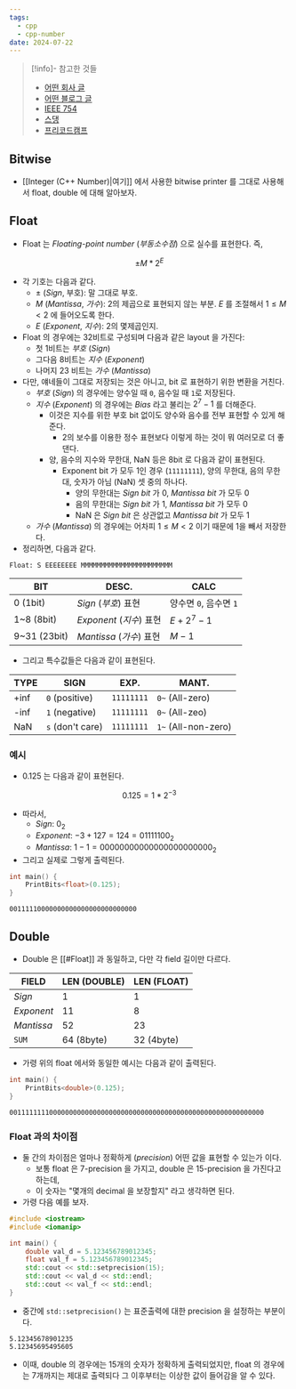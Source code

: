 ```yaml
---
tags:
  - cpp
  - cpp-number
date: 2024-07-22
---
```

> [!info]- 참고한 것들
> - [어떤 회사 글](https://www.log2base2.com/storage/how-float-values-are-stored-in-memory.html)
> - [어떤 블로그 글](https://velog.io/@hi_potato/Java%EC%9D%98-%EC%A0%95%EC%84%9D-%EC%8B%A4%EC%88%98%ED%98%95-float-double)
> - [IEEE 754](https://ieeexplore.ieee.org/document/8766229)
> - [스댕](https://softwareengineering.stackexchange.com/a/215126)
> - [프리코드캠프](https://www.freecodecamp.org/news/double-vs-float-in-cpp-the-difference-between-floats-and-doubles)

## Bitwise

- [[Integer (C++ Number)|여기]] 에서 사용한 bitwise printer 를 그대로 사용해서 float, double 에 대해 알아보자.

## Float

- Float 는 *Floating-point number* (*부동소수점*) 으로 실수를 표현한다. 즉,

$$
±M * 2^{E}
$$

- 각 기호는 다음과 같다.
	- $±$ (*Sign*, 부호): 말 그대로 부호.
	- $M$ (*Mantissa*, *가수*): 2의 제곱으로 표현되지 않는 부분. $E$ 를 조절해서 $1 ≤ M < 2$ 에 들어오도록 한다.
	- $E$ (*Exponent*, *지수*): 2의 몇제곱인지.
- Float 의 경우에는 32비트로 구성되며 다음과 같은 layout 을 가진다:
	- 첫 1비트는 *부호* (*Sign*)
	- 그다음 8비트는 *지수* (*Exponent*)
	- 나머지 23 비트는 *가수* (*Mantissa*)
- 다만, 얘네들이 그대로 저장되는 것은 아니고, bit 로 표현하기 위한 변환을 거친다.
	- *부호* (*Sign*) 의 경우에는 양수일 때 `0`, 음수일 때 `1`로 저장된다.
	- *지수* (*Exponent*) 의 경우에는 *Bias* 라고 불리는 $2^{7} - 1$ 를 더해준다.
		- 이것은 지수를 위한 부호 bit 없이도 양수와 음수를 전부 표현할 수 있게 해준다.
			- 2의 보수를 이용한 정수 표현보다 이렇게 하는 것이 뭐 여러모로 더 좋댄다.
		- 양, 음수의 지수와 무한대, NaN 등은 8bit 로 다음과 같이 표현된다.
			- Exponent bit 가 모두 1인 경우 (`11111111`), 양의 무한대, 음의 무한대, 숫자가 아님 (NaN) 셋 중의 하나다.
				- 양의 무한대는 *Sign bit* 가 0, *Mantissa bit* 가 모두 0
				- 음의 무한대는 *Sign bit* 가 1, *Mantissa bit* 가 모두 0
				- NaN 은 *Sign bit* 은 상관없고 *Mantissa bit* 가 모두 1
	- *가수* (*Mantissa*) 의 경우에는 어차피 $1 ≤ M < 2$ 이기 때문에 1을 빼서 저장한다.
- 정리하면, 다음과 같다.

```
Float: S EEEEEEEE MMMMMMMMMMMMMMMMMMMMMMM
```

| BIT          | DESC.                | CALC             |
| ------------ | -------------------- | ---------------- |
| 0 (1bit)     | *Sign* (*부호*) 표현     | 양수면 `0`, 음수면 `1` |
| 1~8 (8bit)   | *Exponent* (*지수*) 표현 | $E + 2^{7} - 1$  |
| 9~31 (23bit) | *Mantissa* (*가수*) 표현 | $M - 1$          |

- 그리고 특수값들은 다음과 같이 표현된다.

| TYPE | SIGN             | EXP.       | MANT.               |
| ---- | ---------------- | ---------- | ------------------- |
| +inf | `0` (positive)   | `11111111` | `0~` (All-zero)     |
| -inf | `1` (negative)   | `11111111` | `0~` (All-zeo)      |
| NaN  | `s` (don't care) | `11111111` | `1~` (All-non-zero) |

### 예시

- $0.125$ 는 다음과 같이 표현된다.

$$
0.125 = 1 * 2^{-3}
$$
- 따라서,
	- *Sign*: $0_{2}$
	- *Exponent*: $-3 + 127 = 124 = 01111100_{2}$
	- *Mantissa*: $1 - 1 = 00000000000000000000000_{2}$
- 그리고 실제로 그렇게 출력된다.

```cpp
int main() {
	PrintBits<float>(0.125);
}
```

```
00111110000000000000000000000000
```

## Double

- Double 은 [[#Float]] 과 동일하고, 다만 각 field 길이만 다르다.

| FIELD      | LEN (DOUBLE) | LEN (FLOAT) |
| ---------- | ------------ | ----------- |
| *Sign*     | 1            | 1           |
| *Exponent* | 11           | 8           |
| *Mantissa* | 52           | 23          |
| `SUM`      | 64 (8byte)   | 32 (4byte)  |

- 가령 위의 float 에서와 동일한 예시는 다음과 같이 출력된다.

```cpp
int main() {
	PrintBits<double>(0.125);
}
```

```
0011111111000000000000000000000000000000000000000000000000000000
```

### Float 과의 차이점

- 둘 간의 차이점은 얼마나 정확하게 (*precision*) 어떤 값을 표현할 수 있는가 이다.
	- 보통 float 은 7-precision 을 가지고, double 은 15-precision 을 가진다고 하는데,
	- 이 숫자는 "몇개의 decimal 을 보장할지" 라고 생각하면 된다.
- 가령 다음 예를 보자.

```cpp
#include <iostream>
#include <iomanip>

int main() {
	double val_d = 5.123456789012345;
	float val_f = 5.123456789012345;
	std::cout << std::setprecision(15);
	std::cout << val_d << std::endl;
	std::cout << val_f << std::endl;
}
```

- 중간에 `std::setprecision()` 는 표준출력에 대한 precision 을 설정하는 부분이다.

```
5.12345678901235
5.12345695495605
```

- 이때, double 의 경우에는 15개의 숫자가 정확하게 출력되었지만, float 의 경우에는 7개까지는 제대로 출력되다 그 이후부터는 이상한 값이 들어감을 알 수 있다.